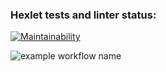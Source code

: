 ### Hexlet tests and linter status:

[![Maintainability](https://api.codeclimate.com/v1/badges/cad09c13a6859aaa1724/maintainability)](https://codeclimate.com/github/AnnaPalna/frontend-project-lvl1/maintainability)

![example workflow name](https://github.com/AnnaPalna/frontend-project-lvl1/actions?query=workflow%3A%22github+actions%22/badge.svg)
